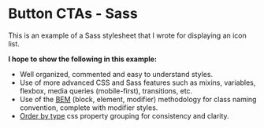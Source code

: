 # Button CTAs - Sass

This is an example of a Sass stylesheet that I wrote for displaying an icon list.

**I hope to show the following in this example:**

- Well organized, commented and easy to understand styles.
- Use of more advanced CSS and Sass features such as mixins, variables, flexbox, media queries (mobile-first), transitions, etc.
- Use of the [BEM](https://css-tricks.com/bem-101/) (block, element, modifier) methodology for class naming convention, complete with modifier styles.
- [Order by type](https://css-tricks.com/poll-results-how-do-you-order-your-css-properties/) css property grouping for consistency and clarity.